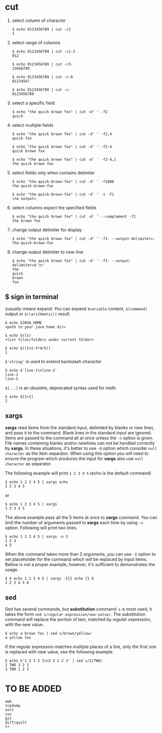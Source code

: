 cut
===


1.  select column of character

        $ echo 0123456789 | cut -c2
        1

2.  select range of columns

        $ echo 0123456789 | cut -c1-3
        012

        $ echo 0123456789 | cut -c3-
        23456789

        $ echo 0123456789 | cut -c-8
        01234567

        $ echo 0123456789 | cut -c-
        0123456789

3.  select a specific field

        $ echo "the quick brown fox" | cut -d' ' -f2
        quick

4.  select multiple fields

        $ echo "the quick brown fox" | cut -d' ' -f2,4
        quick fox

        $ echo "the quick brown fox" | cut -d' ' -f2-4
        quick brown fox

        $ echo "the quick brown fox" | cut -d' ' -f2-4,1
        the quick brown fox

5.  select fields only when contains delimiter

        $ echo "the-quick-brown-fox" | cut -d' ' -f1000
        the-quick-brown-fox

        $ echo "the-quick-brown-fox" | cut -d' ' -s -f1
        <no output>

6.  select columns expect the specified fields

        $ echo "the quick brown fox" | cut -d' ' --complement -f2
        the brown fox

7.  change output delimiter for display

        $ echo "the quick brown fox" | cut -d' ' -f1- --output-delimiter=-
        the-quick-brown-fox

8.  change output delimiter to new-line

        $ echo "the quick brown fox" | cut -d' ' -f1- --output-delimiter=$'\n'
        the
        quick
        brown
        fox



$ sign in terminal
------------------

`$`usually means expand. You can expand `$variable` content, `$(command)`
output or `$((arithmetic))` result.

    $ echo $JAVA_HOME
    <path to your java home dir>

    $ echo $(ls)
    <list files/folders under current folder>

    $ echo $((1+2-3*4/5))
    1

`$'string'` is used to extend backslash character

    $ echo $'line-1\nline-2'
    line-1
    line-2

`$[...]` is an obsolete, deprecated syntax used for math.

    $ echo $[1+1]
    2


xargs
-----

**xargs** read items from the standard input, delimited by blanks or new lines,
and pass it to the command. Blank lines in the standard input are ignored.
Items are passed to the command all at once unless the `-n` option is given.
File names containing blanks and/or newlines can not be handled correctly by
**xargs**. In these situations, it's better to use `-0` option which consider
`null character` as the item separator. When using this option you will need
to ensure the program which produces the input for **xargs** also use `null
character` as separator.



The following example will print `1 2 3 4 5` (echo is the default command)

    $ echo 1 2 3 4 5 | xargs echo
    1 2 3 4 5

or

    $ echo 1 2 3 4 5 | xargs
    1 2 3 4 5

The above example pass all the 5 items at once to **xargs** command. You can
limit the number of arguments passed to **xargs** each time by using `-n`
option. Following will print two lines.

    $ echo 1 2 3 4 5 | xargs -n 3
    1 2 3
    4 5

When the command takes more than 2 arguments, you can use `-I` option to set
placeholder for the command which will be replaced by input items. Bellow is
not a proper example, however, it's sufficient to demonstrates the usage.

    $ $ echo 1 2 3 4 5 | xargs -I{} echo {} 6
    1 2 3 4 5 6


sed
---

Sed has several commands, but **substitution** command: `s` is most used, it
takes the form `sed s/regular-expression/new-value/`. The substitution
command will replace the portion of text, matched by *regular expression*,
with the new value.

    $ echo a brown fox | sed s/brown/yellow/
    a yellow fox

If the regular expression matches multiple places of a line, only the first one
is replaced with new value, see the following example.

    $ echo $'1 2 3 2 1\n3 2 1 2 3' | sed s/2/TWO/
    1 TWO 3 2 1
    3 TWO 1 2 3






TO BE ADDED
===========

    awk
    tcpdump
    sort
    svn
    git
    diff/quilt
    tr
